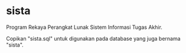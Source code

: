 # sista
Program Rekaya Perangkat Lunak Sistem Informasi Tugas Akhir.

Copikan "sista.sql" untuk digunakan pada database yang juga bernama "sista".
